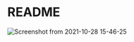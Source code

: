 # README


![Screenshot from 2021-10-28 15-46-25](https://user-images.githubusercontent.com/6258714/139221053-178ddc88-047c-4a84-a0b5-93a178fe4312.png)
